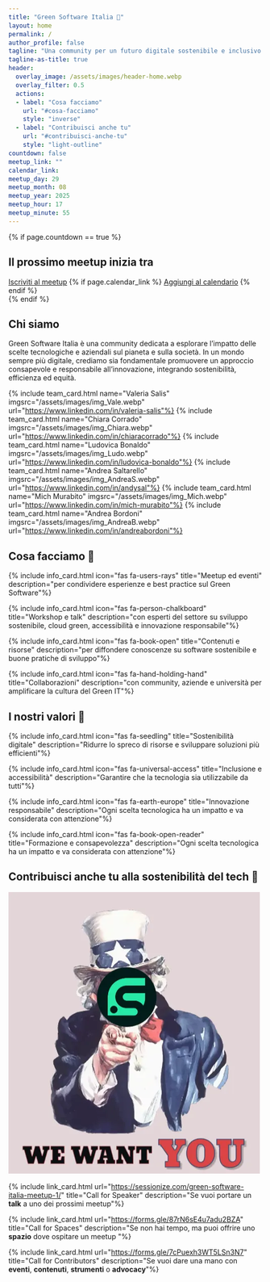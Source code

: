 ```yaml
---
title: "Green Software Italia 🌱"
layout: home
permalink: /
author_profile: false
tagline: "Una community per un futuro digitale sostenibile e inclusivo."
tagline-as-title: true
header:
  overlay_image: /assets/images/header-home.webp
  overlay_filter: 0.5
  actions:
  - label: "Cosa facciamo"
    url: "#cosa-facciamo"
    style: "inverse"
  - label: "Contribuisci anche tu"
    url: "#contribuisci-anche-tu"
    style: "light-outline"
countdown: false
meetup_link: ""
calendar_link: 
meetup_day: 29
meetup_month: 08
meetup_year: 2025
meetup_hour: 17
meetup_minute: 55
---
```


<div class="home_section">
  {% if page.countdown == true %}
<div class="countdown_section">
    <h2> Il prossimo meetup inizia tra </h2>
    <div id="meetup-countdown" class="countdown-dark">
    </div>
    <div class="button_group">
        <a class="btn btn--inverse" href="{{ page.meetup_link }}" target='_blank'>Iscriviti al meetup</a>
        {% if page.calendar_link %}
        <a class="btn btn--light-outline" href="{{ page.calendar_link }}" target='_blank'>Aggiungi al calendario</a>
        {% endif %}
    </div>
</div>
{% endif %}
  
  <h2> Chi siamo </h2>

<p class="text-center">Green Software Italia è una community dedicata a esplorare l’impatto delle scelte tecnologiche e aziendali sul pianeta e sulla società. In un mondo sempre più digitale, crediamo sia fondamentale promuovere un approccio consapevole e responsabile all’innovazione, integrando sostenibilità, efficienza ed equità.
</p>

<div class="card_list">

{% include team_card.html name="Valeria Salis" imgsrc="/assets/images/img_Vale.webp" url="https://www.linkedin.com/in/valeria-salis"%}
{% include team_card.html name="Chiara Corrado" imgsrc="/assets/images/img_Chiara.webp" url="https://www.linkedin.com/in/chiaracorrado"%}
{% include team_card.html name="Ludovica Bonaldo" imgsrc="/assets/images/img_Ludo.webp" url="https://www.linkedin.com/in/ludovica-bonaldo"%}
{% include team_card.html name="Andrea Saltarello" imgsrc="/assets/images/img_AndreaS.webp" url="https://www.linkedin.com/in/andysal"%}
{% include team_card.html name="Mich Murabito" imgsrc="/assets/images/img_Mich.webp" url="https://www.linkedin.com/in/mich-murabito"%}
{% include team_card.html name="Andrea Bordoni" imgsrc="/assets/images/img_AndreaB.webp" url="https://www.linkedin.com/in/andreabordoni"%}

</div>

<h2 id="cosa-facciamo"> Cosa facciamo 🚀 </h2>

<div class="card_list">
<div class="card_pair">
{% include info_card.html icon="fas fa-users-rays" title="Meetup ed eventi" description="per condividere esperienze e best practice sul Green Software"%}

{% include info_card.html icon="fas fa-person-chalkboard" title="Workshop e talk" description="con esperti del settore su sviluppo sostenibile, cloud green, accessibilità e innovazione responsabile"%}
</div>
<div class="card_pair">
{% include info_card.html icon="fas fa-book-open" title="Contenuti e risorse" description="per diffondere conoscenze su software sostenibile e buone pratiche di sviluppo"%}

{% include info_card.html icon="fas fa-hand-holding-hand" title="Collaborazioni" description="con community, aziende e università per amplificare la cultura del Green IT"%}
</div>
</div>
</div>


<div class="home_section" id="bg">
<h2> I nostri valori 🎯 </h2>

<div class="card_list">
<div class="card_pair">
{% include info_card.html icon="fas fa-seedling" title="Sostenibilità digitale" description="Ridurre lo spreco di risorse e sviluppare soluzioni più efficienti"%}

{% include info_card.html icon="fas fa-universal-access" title="Inclusione e accessibilità" description="Garantire che la tecnologia sia utilizzabile da tutti"%}
</div>
<div class="card_pair">
{% include info_card.html icon="fas fa-earth-europe" title="Innovazione responsabile" description="Ogni scelta tecnologica ha un impatto e va considerata con attenzione"%}

{% include info_card.html icon="fas fa-book-open-reader" title="Formazione e consapevolezza" description="Ogni scelta tecnologica ha un impatto e va considerata con attenzione"%}
</div>
</div>
</div>

<div class="home_section">

<h2 id="contribuisci-anche-tu"> Contribuisci anche tu alla sostenibilità del tech 🫵 </h2>

<div class="contrib_section">
<img src="/assets/images/we-want-you.webp" alt='Immagine con su scritto "We want you" e il logo della community Green Software Italia'/>
<div>

{% include link_card.html url="https://sessionize.com/green-software-italia-meetup-1/" title="Call for Speaker" description="Se vuoi portare un <strong>talk</strong> a uno dei prossimi meetup"%}

{% include link_card.html url="https://forms.gle/87rN6sE4u7adu2BZA" title="Call for Spaces" description="Se non hai tempo, ma puoi offrire uno <strong>spazio</strong> dove ospitare un meetup "%}

{% include link_card.html url="https://forms.gle/7cPuexh3WT5LSn3N7" title="Call for Contributors" description="Se vuoi dare una mano con <strong>eventi</strong>, <strong>contenuti</strong>, <strong>strumenti</strong> o <strong>advocacy</strong>"%}

</div>
</div>
</div>
